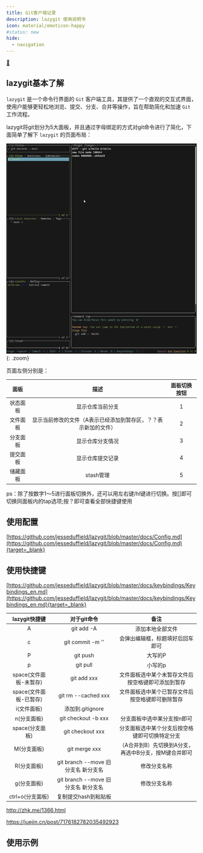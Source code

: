 ```yaml
---
title: Git客户端记录
description: lazygit 使用说明书
icon: material/emoticon-happy
#status: new
hide:
  - navigation
---
```


[ :fishing_pole_and_fish: ](../../index.md)


## lazygit基本了解

`lazygit` 是一个命令行界面的 `Git` 客户端工具，其提供了一个直观的交互式界面，使用户能够更轻松地浏览、提交、分支、合并等操作，旨在帮助简化和加速 `Git` 工作流程。

lazygit将git划分为5大面板，并且通过字母绑定的方式对git命令进行了简化，下面简单了解下 `lazygit` 的页面布局：

![页面布局](../../newBlog/image/compressed_1714831380.png){: .zoom}

页面左侧分别是：

| 面板      | 描述 | 面板切换按钮     |
| :---:        |    :----:   |          :---: |
| 状态面板      | 显示仓库当前分支       | 1   |
| 文件面板   | 显示当前修改的文件（A表示已经添加到暂存区，？？表示新加的文件）        | 2      |
| 分支面板   | 显示仓库分支情况        | 3      |
| 提交面板   | 显示仓库提交记录        | 4      |
| 储藏面板   | stash管理        | 5      |

ps：除了按数字1～5进行面板切换外，还可以用左右键/hl键进行切换。按[]即可切换同面板内的tap选项;按？即可查看全部快捷键使用

<!-- more -->

## 使用配置

[https://github.com/jesseduffield/lazygit/blob/master/docs/Config.md](https://github.com/jesseduffield/lazygit/blob/master/docs/Config.md){target=_blank}

## 使用快捷键

[https://github.com/jesseduffield/lazygit/blob/master/docs/keybindings/Keybindings_en.md](https://github.com/jesseduffield/lazygit/blob/master/docs/keybindings/Keybindings_en.md){target=_blank}

| lazygit快捷键      | 对于git命令 | 备注     |
| :---:        |    :----:   |          :---: |
| A      | git add -A       | 添加本地全部文件   |
| c   | git commit -m ''        |  会弹出编辑框，标题填好后回车即可      |
| P   | git push        |   大写的P    |
| p   | git pull        | 小写的p      |
| space(文件面板-未暂存)   | git add xxx        | 文件面板选中某个未暂存文件后按空格键即可添加到暂存      |
| space(文件面板-已暂存)   | git rm --cached xxx        | 文件面板选中某个已暂存文件后按空格键即可删除暂存      |
| i(文件面板)   | 添加到.gitignore        |       |
| n(分支面板)   | git checkout -b xxx        | 分支面板中选中某分支按n即可      |
| space(分支面板)   | git checkout xxx        | 分支面板选中某个分支后按空格键即可切换特定分支      |
| M(分支面板)   | git merge xxx        |   （A合并到B）先切换到A分支，再选中B分支，按M键合并即可    |
| R(分支面板)   | git branch --move 旧分支名 新分支名        |   修改分支名称    |
| g(分支面板)   | git branch --move 旧分支名 新分支名        |   修改分支名称    |
| ctrl+o(分支面板)   | 复制提交hash到粘贴板        |      |

http://zhk.me/1366.html

https://juejin.cn/post/7176182782035492923

## 使用示例


